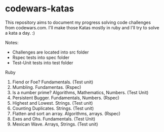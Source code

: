 # codewars-katas


This repository aims to document my progress solving code challenges from codewars.com. I'll make those Katas mostly in ruby and I'll try to solve a kata a day. :)

Notes:
- Challenges are located into src folder
- Rspec tests into spec folder
- Test-Unit tests into test folder


Ruby

1. Fiend or Foe?  Fundamentals.  (Test unit)
2. Mumbling.  Fundamentas.  (Rspec)
3. Is a number prime?  Algorithms, Mathematics, Numbers.  (Test Unit)
4. Persistent Bugger. Fundamentals, Numbers.  (Rspec)
5. Highest and Lowest. Strings.  (Test unit)
6. Counting Duplicates. Strings. (Test unit)
7. Flatten and sort an array.   Algorithms, arrays.  (Rspec)
8. Exes and Ohs. Fundamentals. (Test Unit)
9. Mexican Wave. Arrays, Strings.  (Test unit)

